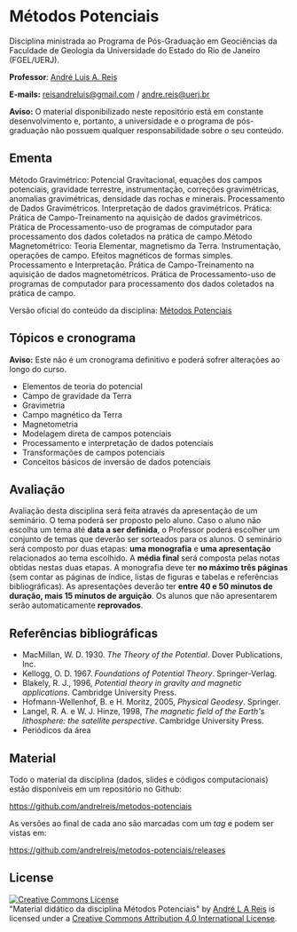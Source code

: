 # Métodos Potenciais
Disciplina ministrada ao Programa de Pós-Graduação em Geociências da Faculdade de Geologia da Universidade do Estado do Rio de Janeiro (FGEL/UERJ).

**Professor**: [André Luis A. Reis](https://www.pinga-lab.org/people/andre.html)

**E-mails:** reisandreluis@gmail.com / andre.reis@uerj.br

**Aviso:** O material disponibilizado neste repositório está em constante desenvolvimento e, portanto, a universidade e o programa de pós-graduação não possuem qualquer responsabilidade sobre o seu conteúdo.

## Ementa

Método  Gravimétrico:  Potencial  Gravitacional,  equações  dos  campos  potenciais,  gravidade terrestre,  instrumentação,  correções  gravimétricas,  anomalias  gravimétricas,  densidade  das rochas   e   minerais.   Processamento   de   Dados   Gravimétricos.   Interpretação   de   dados gravimétricos. Prática: Prática de Campo-Treinamento na aquisição de dados gravimétricos. Prática  de  Processamento-uso  de  programas  de  computador  para  processamento  dos  dados coletados na prática de campo.Método Magnetométrico: Teoria Elementar, magnetismo da Terra. Instrumentação, operações de  campo.  Efeitos  magnéticos  de  formas  simples.  Processamento  e  Interpretação.  Prática  de Campo-Treinamento na aquisição de dados magnetométricos. Prática de Processamento-uso de programas de computador para processamento dos dados coletados na prática de campo.

Versão oficial do conteúdo da disciplina: [Métodos Potenciais](https://www.fgel.uerj.br/site/wp-content/uploads/2019/05/M%c3%a9todos-potenciais_GEL04903.pdf)

## Tópicos e cronograma

**Aviso:** Este não é um cronograma definitivo e poderá sofrer alterações ao longo do curso.

* Elementos de teoria do potencial
* Campo de gravidade da Terra
* Gravimetria
* Campo magnético da Terra
* Magnetometria
* Modelagem direta de campos potenciais
* Processamento e interpretação de dados potenciais
* Transformações de campos potenciais
* Conceitos básicos de inversão de dados potenciais

## Avaliação

Avaliação desta disciplina será feita através da apresentação de um seminário. O tema poderá ser proposto pelo aluno. Caso o aluno não escolha um tema até **data a ser definida**, o Professor poderá escolher um conjunto de temas que deverão ser sorteados para os alunos. O seminário será composto por duas etapas: **uma monografia** e **uma apresentação** relacionados ao tema escolhido. A **média final** será composta pelas notas
obtidas nestas duas etapas. A monografia deve ter **no máximo três páginas** (sem contar as páginas de índice, listas de figuras e
tabelas e referências bibliográficas). As apresentações deverão ter **entre 40 e 50 minutos de duração, mais 15 minutos de arguição**. Os alunos que não apresentarem serão automaticamente **reprovados**.

## Referências bibliográficas

* MacMillan, W. D. 1930. *The Theory of the Potential*. Dover Publications, Inc.
* Kellogg, O. D. 1967. *Foundations of Potential Theory*. Springer-Verlag.
* Blakely, R. J., 1996, *Potential theory in gravity and magnetic applications*. Cambridge
University Press.
* Hofmann-Wellenhof, B. e H. Moritz, 2005, *Physical Geodesy*. Springer.
* Langel, R. A. e W. J. Hinze, 1998, *The magnetic field of the Earth's lithosphere: the
satellite perspective*. Cambridge University Press.
* Periódicos da área

## Material

Todo o material da disciplina (dados, slides e códigos computacionais) estão disponíveis em um repositório no Github:

https://github.com/andrelreis/metodos-potenciais

As versões ao final de cada ano são marcadas com um *tag* e podem ser vistas em:

https://github.com/andrelreis/metodos-potenciais/releases


## License

<a rel="license" href="http://creativecommons.org/licenses/by/4.0/"><img alt="Creative Commons License" style="border-width:0" src="https://i.creativecommons.org/l/by/4.0/88x31.png" /></a><br /><span xmlns:dct="http://purl.org/dc/terms/" href="http://purl.org/dc/dcmitype/Text" property="dct:title" rel="dct:type">"Material didático da disciplina Métodos Potenciais"</span>
by <a xmlns:cc="http://creativecommons.org/ns#" href="https://github.com/andrelreis/metodos-potenciais" property="cc:attributionName" rel="cc:attributionURL">André L A Reis</a> is licensed under a <a rel="license" href="http://creativecommons.org/licenses/by/4.0/">Creative Commons Attribution 4.0 International License</a>.
